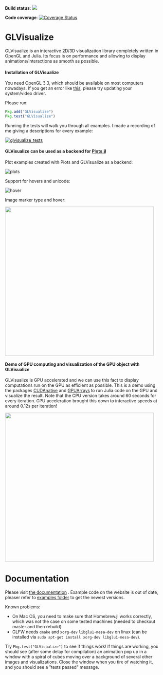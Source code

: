 **Build status**: [![](https://ci.maleadt.net/buildbot/julia/badge.svg?builder=GLVisualize.jl:%20Julia%200.6%20(x86-64)&badge=Julia%20v0.6)](https://ci.maleadt.net/buildbot/julia/builders/GLVisualize.jl%3A%20Julia%200.6%20%28x86-64%29)

**Code coverage**: [![Coverage Status](https://coveralls.io/repos/github/JuliaGL/GLVisualize.jl/badge.svg?branch=HEAD)](https://coveralls.io/github/JuliaGL/GLVisualize.jl?branch=HEAD)


# GLVisualize

GLVisualize is an interactive 2D/3D visualization library completely written in OpenGL and Julia.
Its focus is on performance and allowing to display animations/interactions as smooth as possible.

#### Installation of GLVisualize
You need OpenGL 3.3, which should be available on most computers nowadays.
If you get an error like [this](https://github.com/JuliaGL/GLVisualize.jl/issues/129), please try updating your system/video driver.

Please run:
```Julia
Pkg.add("GLVisualize")
Pkg.test("GLVisualize")
```

Running the tests will walk you through all examples.
I made a recording of me giving a descriptions for every example:

[![glvisualize_tests](https://cloud.githubusercontent.com/assets/1010467/20456657/234e63dc-ae7b-11e6-9beb-fe49ea064aa8.png)](https://www.youtube.com/watch?v=WYX31vIkrd4&t=6s)


#### GLVisualize can be used as a backend for [Plots.jl](https://github.com/tbreloff/Plots.jl/)

Plot examples created with Plots and GLVisualize as a backend:

![plots](https://cloud.githubusercontent.com/assets/1010467/18788252/7246cff8-81a6-11e6-9a48-18d63e11fb25.gif)

Support for hovers and unicode:

![hover](https://cloud.githubusercontent.com/assets/1010467/18787764/7fc2c0b2-81a4-11e6-983d-8f73527f9293.gif)

Image marker type and hover:

[<img src="https://cloud.githubusercontent.com/assets/1010467/18789986/5caf3a34-81ad-11e6-8c58-d0a4b40ccce3.png" width="489">](https://vimeo.com/181942008 "Image Cloud")

#### Demo of GPU computing and visualization of the GPU object with GLVisualize
GLVisualize is GPU accelerated and we can use this fact to display computations run on the GPU as efficient as possible.
This is a demo using the packages [CUDAnative](https://github.com/JuliaGPU/CUDAnative.jl) and [GPUArrays](https://github.com/JuliaGPU/GPUArrays.jl) to run Julia code on the GPU and visualize the result.
Note that the CPU version takes around 60 seconds for every iteration. GPU acceleration brought this down to interactive speeds at around 0.12s per iteration!

[<img src="https://cloud.githubusercontent.com/assets/1010467/18793533/79b04714-81bb-11e6-9fa0-ed273888b7cf.png" width="489">](https://vimeo.com/184020541)


# Documentation


Please visit [the documentation](http://simondanisch.github.io/) .
Example code on the website is out of date, pleaser refer to [examples folder](https://github.com/JuliaGL/GLVisualize.jl/tree/master/examples) to get the newest versions.


Known problems:
- On Mac OS, you need to make sure that Homebrew.jl works correctly, which was not the case on some tested machines (needed to checkout master and then rebuild)
- GLFW needs `cmake` and `xorg-dev` `libglu1-mesa-dev` on linux (can be installed via `sudo apt-get install xorg-dev libglu1-mesa-dev`).


Try `Pkg.test("GLVisualize")` to see if things work! If things are working, you should see (after some delay for compilation) an animation pop up in a window with a spiral of cubes moving over a background of several other images and visualizations.
Close the window when you tire of watching it, and you should see a "tests passed" message.
